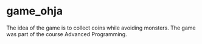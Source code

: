 # game_ohja
The idea of the game is to collect coins while avoiding monsters. The game was part of the course Advanced Programming.
